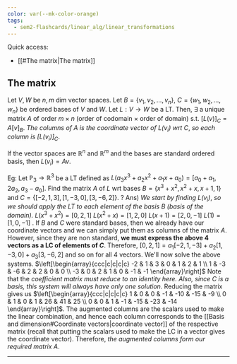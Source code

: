 ```yaml
---
color: var(--mk-color-orange)
tags:
  - sem2-flashcards/linear_alg/linear_transformations
---
```

Quick access:
- [[#The matrix|The matrix]]

## The matrix
Let $V,W$ be $n,m$ dim vector spaces. Let $B=\{v_{1},v_{2},\dots,v_{n}\}$, $C=\{w_{1},w_{2},\dots,w_{n}\}$ be ordered bases of $V$ and $W$. Let $L:V\to W$ be a LT. Then, $\exists$ a unique matrix $A$ of order $m\times n$ (order of codomain $\times$ order of domain) s.t. $[L(v)]_{C}=A[v]_{B}$. *The columns of $A$ is the coordinate vector of $L(v_{i})$ wrt $C$*, *so each column is $[L(v_{i})]_{C}$*.

If the vector spaces are $\mathbb{R}^n$ and $\mathbb{R}^m$ and the bases are standard ordered basis, then $L(v_{i})=Av$.

Eg: Let $\mathbb{P}_{3}\to \mathbb{R}^{3}$ be a LT defined as $L(a_{3}x^{3}+a_{2}x^{2}+a_{1}x+a_{0})$$=[a_{0}+a_{1}, 2a_{2}, a_{3}-a_{0}]$. Find the matrix $A$ of $L$ wrt bases $B=\{x^{3}+x^{2},x^{2}+x,x+1,1\}$ and $C=\{[-2,1,3],[1,-3,0],[3,-6,2]\}$.
?
Ans) *We start by finding $L(v_{i})$*, *so we should apply the LT to each element of the basis $B$ (basis of the domain).*
$L(x^{3}+x^{2})=[0,2,1]$
$L(x^{2}+x)=[1,2,0]$
$L(x+1)=[2,0,-1]$
$L(1)=[1,0,-1]$
.
If $B$ and $C$ were standard bases, then we already have our coordinate vectors and we can simply put them as columns of the matrix $A$. However, since they are non standard, **we must express the above 4 vectors as a LC of elements of $C$**. Therefore, $[0,2,1]=a_{1}[-2,1,-3] + a_{2}[1,-3,0]+a_{3}[3,-6,2]$ and so on for all 4 vectors. We'll now solve the above systems.
$\left[\begin{array}{ccc|c|c|c|c} -2 & 1 & 3 & 0 & 1 & 2 & 1 \\ 1 & -3 & -6 & 2 & 2 & 0 & 0 \\ -3 & 0 & 2 & 1 & 0 & -1 & -1 \end{array}\right]$
Note that the *coefficient matrix must reduce to an identity here. Also, since $C$ is a basis, this system will always have only one solution.*
Reducing the matrix gives us $\left[\begin{array}{ccc|c|c|c|c} 1 & 0 & 0 & -1 & -10 & -15 & -9 \\ 0 & 1 & 0 & 1 & 26 & 41 & 25 \\ 0 & 0 & 1 & -1 & -15 & -23 & -14 \end{array}\right]$.
The augmented columns are the scalars used to make the linear combination, and hence each column corresponds to the [[Basis and dimension#Coordinate vectors|coordinate vector]] of the respective matrix (recall that putting the scalars used to make the LC in a vector gives the coordinate vector). Therefore, *the augmented columns form our required matrix $A$*.
<div style='border-top: 1px solid; width: 100%; margin-top:3px; margin-bottom: 0px;'></div>

